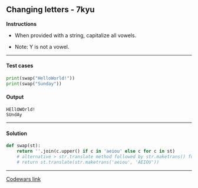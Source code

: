 ## Changing letters - 7kyu

**Instructions**

- When provided with a string, capitalize all vowels. 

- Note: Y is not a vowel. 

---

#### Test cases

```python
print(swap("HelloWorld!"))
print(swap("Sunday"))
```

#### Output 
```
HEllOWOrld!
SUndAy
```

---

#### Solution

```python
def swap(st):
    return ''.join(c.upper() if c in 'aeiou' else c for c in st)
    # alternative > str.translate method followed by str.maketrans() function
    # return st.translate(str.maketrans('aeiou', 'AEIOU'))
```

---

[Codewars link](https://www.codewars.com/kata/5831c204a31721e2ae000294)
